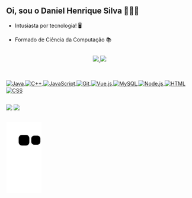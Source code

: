 ## Oi, sou o Daniel Henrique Silva 🙋🏼‍♂️

- Intusiasta por tecnologia! 🖥️

- Formado de Ciência da Computação 📚

##

<div align="center">
  <a href="https://github.com/Daniel-H-Silva">
  <img height="150em" src="https://github-readme-stats-sigma-five.vercel.app/api?username=Daniel-H-Silva&show_icons=true&theme=cobalt&include_all_commits=true&count_private=true"/>
 <img height="150em" src="https://github-readme-stats-sigma-five.vercel.app/api/top-langs/?username=Daniel-H-Silva&layout=compact&langs_count=7&theme=cobalt"/>
</div>

  ##
 <div style="display: inline_block"><br>
  <img align="center" alt="Java" height="30" width="40" src="https://cdn.jsdelivr.net/gh/devicons/devicon/icons/java/java-original.svg">
  <img align="center" alt="C++" height="30" width="40" src="https://cdn.jsdelivr.net/gh/devicons/devicon@latest/icons/cplusplus/cplusplus-original.svg">
  <img align="center" alt="JavaScript" height="30" width="40" src="https://cdn.jsdelivr.net/gh/devicons/devicon@latest/icons/javascript/javascript-original.svg">
  <img align="center" alt="Git" height="30" width="40" src="https://cdn.jsdelivr.net/gh/devicons/devicon@latest/icons/git/git-original.svg" />
  <img align="center" alt="Vue.js" height="30" width="40" src="https://cdn.jsdelivr.net/gh/devicons/devicon@latest/icons/vuejs/vuejs-original.svg" />
  <img align="center" alt="MySQL" height="30" width="40" src="https://cdn.jsdelivr.net/gh/devicons/devicon@latest/icons/mysql/mysql-original.svg" />
  <img align="center" alt="Node.js" height="30" width="40" src="https://cdn.jsdelivr.net/gh/devicons/devicon@latest/icons/nodejs/nodejs-original-wordmark.svg" />
  <img align="center" alt="HTML" height="30" width="40" src="https://cdn.jsdelivr.net/gh/devicons/devicon@latest/icons/html5/html5-original.svg" />
  <img align="center" alt="CSS" height="30" width="40" src="https://cdn.jsdelivr.net/gh/devicons/devicon@latest/icons/css3/css3-original.svg" />
   
          
          
</div>

  
  ##
  
  <div> 
  <a href="https://www.linkedin.com/in/devdanielhsilva" target="_blank"><img src="https://img.shields.io/badge/-LinkedIn-%230077B5?style=for-the-badge&logo=linkedin&logoColor=white" target="_blank"></a>
  <a href = "mailto:Daniel-H-Silva@gmail.com"><img src="https://img.shields.io/badge/Gmail-D14836?style=for-the-badge&logo=gmail&logoColor=white" target="_blank"></a>
 
</div>

  ##
  ![Snake animation](https://github.com/Daniel-H-Silva/Daniel-H-Silva/blob/output/github-contribution-grid-snake.svg)

